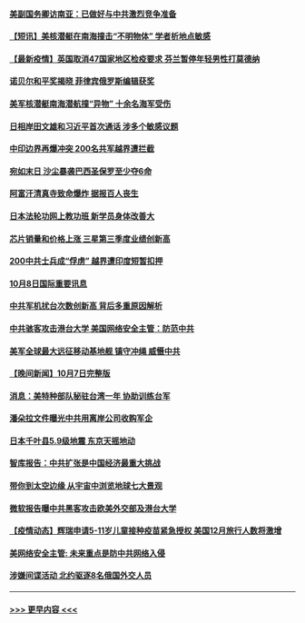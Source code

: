 #### [美副国务卿访南亚：已做好与中共激烈竞争准备](../pages/prog202/a103238042.md?t=10090501) 
#### [【短讯】美核潜艇在南海撞击“不明物体” 学者析地点敏感](../pages/prog202/a103237971.md?t=10090501) 
#### [【最新疫情】英国取消47国家地区检疫要求 芬兰暂停年轻男性打莫德纳](../pages/prog202/a103237955.md?t=10090501) 
#### [诺贝尔和平奖揭晓 菲律宾俄罗斯编辑获奖](../pages/prog202/a103237969.md?t=10090501) 
#### [美军核潜艇南海潜航撞“异物” 十余名海军受伤](../pages/prog202/a103237902.md?t=10090501) 
#### [日相岸田文雄和习近平首次通话 涉多个敏感议题](../pages/prog202/a103237907.md?t=10090501) 
#### [中印边界再爆冲突 200名共军越界遭拦截](../pages/prog202/a103237898.md?t=10090501) 
#### [宛如末日 沙尘暴袭巴西圣保罗至少夺6命](../pages/prog202/a103237873.md?t=10090501) 
#### [阿富汗清真寺致命爆炸 据报百人丧生](../pages/prog202/a103237872.md?t=10090501) 
#### [日本法轮功网上教功班 新学员身体改善大](../pages/prog202/a103237679.md?t=10090501) 
#### [芯片销量和价格上涨 三星第三季度业绩创新高](../pages/prog202/a103237806.md?t=10090501) 
#### [200中共士兵成“俘虏” 越界遭印度短暂扣押](../pages/prog202/a103237712.md?t=10090501) 
#### [10月8日国际重要讯息](../pages/prog202/a103237707.md?t=10090501) 
#### [中共军机扰台次数创新高 背后多重原因解析](../pages/prog202/a103237641.md?t=10090501) 
#### [中共骇客攻击港台大学 美国网络安全主管：防范中共](../pages/prog202/a103237250.md?t=10090501) 
#### [美军全球最大远征移动基地舰 镇守冲绳 威慑中共](../pages/prog202/a103237355.md?t=10090501) 
#### [【晚间新闻】10月7日完整版](../pages/prog202/a103237452.md?t=10090501) 
#### [消息：美特种部队秘驻台湾一年 协助训练台军](../pages/prog202/a103237440.md?t=10090501) 
#### [潘朵拉文件曝光中共用离岸公司收购军企](../pages/prog202/a103237457.md?t=10090501) 
#### [日本千叶县5.9级地震 东京天摇地动](../pages/prog202/a103237299.md?t=10090501) 
#### [智库报告：中共扩张是中国经济最重大挑战](../pages/prog202/a103237310.md?t=10090501) 
#### [带你到太空边缘 从宇宙中浏览地球七大景观](../pages/prog202/a103237276.md?t=10090501) 
#### [微软报告曝中共黑客攻击欧美外交部及港台大学](../pages/prog202/a103237152.md?t=10090501) 
#### [【疫情动态】辉瑞申请5-11岁儿童接种疫苗紧急授权 美国12月旅行人数将激增](../pages/prog202/a103237253.md?t=10090501) 
#### [美网络安全主管: 未来重点是防中共网络入侵](../pages/prog202/a103237248.md?t=10090501) 
#### [涉嫌间谍活动 北约驱逐8名俄国外交人员](../pages/prog202/a103237242.md?t=10090501) 

----
#### [ >>> 更早内容 <<< ](../indexes/prog202-earlier.md)
